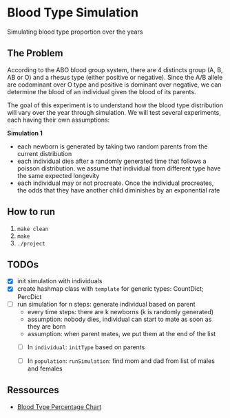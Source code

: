 # Blood Type Simulation

Simulating blood type proportion over the years

## The Problem

According to the ABO blood group system, there are 4 distincts group (A, B, AB 
or O) and a rhesus type (either positive or negative). Since the A/B allele are
codominant over O type and positive is dominant over negative, we can determine
the blood of an individual given the blood of its parents.

The goal of this experiment is to understand how the blood type distribution 
will vary over the year through simulation. We will test several experiments, 
each having their own assumptions:

**Simulation 1**

- each newborn is generated by taking two random parents from the current distribution 
- each individual dies after a randomly generated time that follows a poisson distribution. we assume that individual from different type have the same expected longevity 
- each individual may or not procreate. Once the individual procreates, the odds that they have another child diminishes by an exponential rate

## How to run

1. `make clean`
2. `make`
3. `./project`

## TODOs

- [X] init simulation with individuals
- [X] create hashmap class with `template` for generic types: CountDict; PercDict
- [ ] run simulation for n steps: generate individual based on parent 
	- every time steps: there are k newborns (k is randomly generated)
	- assumption: nobody dies, individual can start to mate as soon as they are born
	- assumption: when parent mates, we put them at the end of the list
	- [ ] In `individual`: `initType` based on parents
	- [ ] In `population`: `runSimulation`: find mom and dad from list of males and females


## Ressources

- [Blood Type Percentage Chart](https://www.blood.co.uk/why-give-blood/blood-types/)
